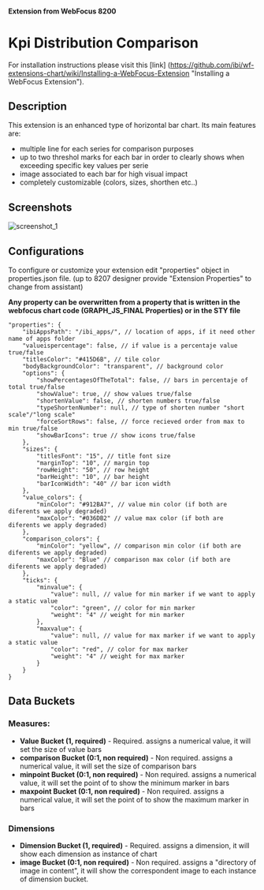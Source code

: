 #### Extension from WebFocus 8200

# Kpi Distribution Comparison

For installation instructions please visit this [link] (https://github.com/ibi/wf-extensions-chart/wiki/Installing-a-WebFocus-Extension "Installing a WebFocus Extension").

## Description

This extension is an enhanced type of horizontal bar chart. Its main features are:
* multiple line for each series for comparison purposes
* up to two threshol marks for each bar in order to clearly shows when exceeding specific key values per serie
* image associated to each bar for high visual impact
* completely customizable (colors, sizes, shorthen etc..)

## Screenshots

![screenshot_1](https://github.com/ibi/wf-extensions-chart/blob/master/com.ibi.kpi_distribution_comparison/screenshots/kpi_distribution_comparison.jpg)

## Configurations

To configure or customize your extension edit "properties" object in properties.json file. (up to 8207 designer provide "Extension Properties" to change from assistant)

**Any property can be overwritten from a property that is written in the webfocus chart code (GRAPH_JS_FINAL Properties) or in the STY file**
	
	"properties": {
		"ibiAppsPath": "/ibi_apps/", // location of apps, if it need other name of apps folder
		"valueispercentage": false, // if value is a percentaje value true/false
		"titlesColor": "#415D6B", // tile color
		"bodyBackgroundColor": "transparent", // background color
		"options": {
			"showPercentagesOfTheTotal": false, // bars in percentaje of total true/false
			"showValue": true, // show values true/false
			"shortenValue": false, // shorten numbers true/false
			"typeShortenNumber": null, // type of shorten number "short scale"/"long scale"
			"forceSortRows": false, // force recieved order from max to min true/false
			"showBarIcons": true // show icons true/false
		},
		"sizes": {
			"titlesFont": "15", // title font size
			"marginTop": "10", // margin top
			"rowHeight": "50", // row height
			"barHeight": "10", // bar height
			"barIconWidth": "40" // bar icon width
		},
		"value_colors": {
			"minColor": "#912BA7", // value min color (if both are diferents we apply degraded)
			"maxColor": "#036DB2" // value max color (if both are diferents we apply degraded)
		},
		"comparison_colors": {
			"minColor": "yellow", // comparison min color (if both are diferents we apply degraded)
			"maxColor": "Blue" // comparison max color (if both are diferents we apply degraded)
		},
		"ticks": {
			"minvalue": {
				"value": null, // value for min marker if we want to apply a static value
				"color": "green", // color for min marker
				"weight": "4" // weight for min marker
			},
			"maxvalue": {
				"value": null, // value for max marker if we want to apply a static value
				"color": "red", // color for max marker
				"weight": "4" // weight for max marker
			}
		}
	}


## Data Buckets

### Measures:
* **Value Bucket (1, required)** - Required. assigns a numerical value, it will set the size of value bars
* **comparison Bucket (0:1, non required)** - Non required. assigns a numerical value, it will set the size of comparison bars
* **minpoint Bucket (0:1, non required)** - Non required. assigns a numerical value, it will set the point of to show the minimum marker in bars
* **maxpoint Bucket (0:1, non required)** - Non required. assigns a numerical value, it will set the point of to show the maximum marker in bars

### Dimensions
* **Dimension Bucket (1, required)** - Required. assigns a dimension, it will show each dimension as instance of chart
* **image Bucket (0:1, non required)** - Non required. assigns a "directory of image in content", it will show the correspondent image to each instance of dimension bucket.